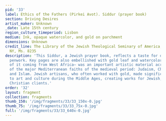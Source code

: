 ```yaml
---
pid: '33'
label: Ethics of the Fathers (Pirkei Avot). Siddur (prayer book)
section: Driving Desires
artist_maker: Unknown
_date: Late 15th century
region_culture_timeperiod: Lisbon
medium: Ink, opaque watercolor, and gold on parchment
dimensions: Unknown
credit_line: The Library of the Jewish Theological Seminary of America, New York,
  NY, Ms. 8235
description: 'This Siddur, a Jewish prayer book, reflects a taste for delicate tracery
  penwork. Key pages are also embellished with gold leaf and watercolor. Gold—much
  of it coming from West Africa— was an important artistic material across the three
  of the major Mediterranean faiths of the medieval period: Judaism, Christianity,
  and Islam. Jewish artisans, who often worked with gold, made significant contributions
  to art and culture during the Middle Ages, creating works for Jewish, Muslim, and
  Christian clients.'
order: '32'
layout: fragment
collection: fragments
thumb_150: '/img/fragments/33/33_150x-0.jpg'
thumb_75: '/img/fragments/33/33_75x-0.jpg'
full: '/img/fragments/33/33_640x-0.jpg'
---
```

